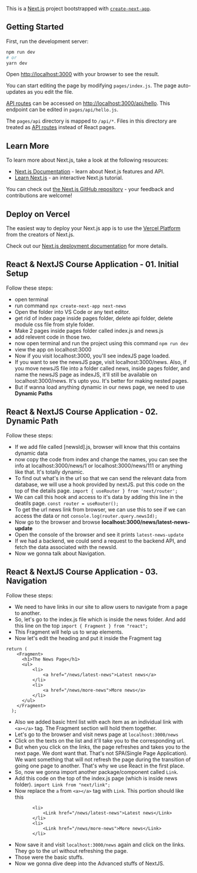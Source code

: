 This is a [Next.js](https://nextjs.org/) project bootstrapped with [`create-next-app`](https://github.com/vercel/next.js/tree/canary/packages/create-next-app).

## Getting Started

First, run the development server:

```bash
npm run dev
# or
yarn dev
```

Open [http://localhost:3000](http://localhost:3000) with your browser to see the result.

You can start editing the page by modifying `pages/index.js`. The page auto-updates as you edit the file.

[API routes](https://nextjs.org/docs/api-routes/introduction) can be accessed on [http://localhost:3000/api/hello](http://localhost:3000/api/hello). This endpoint can be edited in `pages/api/hello.js`.

The `pages/api` directory is mapped to `/api/*`. Files in this directory are treated as [API routes](https://nextjs.org/docs/api-routes/introduction) instead of React pages.

## Learn More

To learn more about Next.js, take a look at the following resources:

- [Next.js Documentation](https://nextjs.org/docs) - learn about Next.js features and API.
- [Learn Next.js](https://nextjs.org/learn) - an interactive Next.js tutorial.

You can check out [the Next.js GitHub repository](https://github.com/vercel/next.js/) - your feedback and contributions are welcome!

## Deploy on Vercel

The easiest way to deploy your Next.js app is to use the [Vercel Platform](https://vercel.com/new?utm_medium=default-template&filter=next.js&utm_source=create-next-app&utm_campaign=create-next-app-readme) from the creators of Next.js.

Check out our [Next.js deployment documentation](https://nextjs.org/docs/deployment) for more details.


## React & NextJS Course Application - 01. Initial Setup


Follow these steps:

- open terminal
- run command ``` npx create-next-app next-news ```
- Open the folder into VS Code or any text editor.
- get rid of index page inside pages folder, delete api folder, delete module css file from style folder.
- Make 2 pages inside pages folder called index.js and news.js
- add relevent code in those two.
- now open terminal and run the project using this command ```npm run dev```
- view the app on localhost:3000
- Now if you visit localhost:3000, you'll see indexJS page loaded.
- If you want to see the newsJS page, visit localhost:3000/news. Also, if you move newsJS file into a folder called news, inside pages folder, and name the newsJS page as indexJS, it'll still be available on localhost:3000/news. It's upto you. It's better for making nested pages.
- But if wanna load anything dynamic in our news page, we need to use <strong>Dynamic Paths</strong>


## React & NextJS Course Application - 02. Dynamic Path 


Follow these steps:

- If we add file called [newsId].js, browser will know that this contains dynamic data
- now copy the code from index and change the names, you can see the info at localhost:3000/news/1 or localhost:3000/news/111 or anything like that. It's totally dynamic. 
- To find out what's in the url so that we can send the relevant data from database, we will use a hook provided by nextJS. put this code on the top of the details page. ``` import { useRouter } from 'next/router'; ```
- We can call this hook and access to it's data by adding this line in the deatils page. ``` const router = useRouter(); ``` 
- To get the url news link from browser, we can use this to see if we can access the data or not ``` console.log(router.query.newsId); ```
- Now go to the browser and browse <strong>localhost:3000/news/latest-news-update</strong>
- Open the console of the browser and see it prints ``` latest-news-update ```
- If we had a backend, we could send a request to the  backend API, and fetch the data associated with the newsId.
- Now we gonna talk about Navigation.

## React & NextJS Course Application - 03. Navigation 


Follow these steps:

- We need to have links in our site to allow users to navigate from a page to another.
- So, let's go to the index.js file which is inside the news folder. And add this line on the top ``` import { Fragment } from "react"; ``` 
- This Fragment will help us to wrap elements. 
- Now let's edit the heading and put it inside the Fragment tag 

``` 
return (
    <Fragment>
      <h1>The News Page</h1>
      <ul>
          <li>
              <a href="/news/latest-news">Latest news</a> 
          </li>
          <li>
              <a href="/news/more-news">More news</a> 
          </li>
      </ul>
    </Fragment>
  );
``` 
- Also we added basic html list with each item as an individual link with ``` <a></a> ``` tag. The Fragment section will hold them together. 
- Let's go to the browser and visit news page at ``` localhost:3000/news ``` 
- Click on the texts on the list and it'll take you to the corresponding url. 
- But when you click on the links, the page refreshes and takes you to the next page. We dont want that. That's not SPA(Single Page Application). We want something that will not refresh the page during the transition of going one page to another. That's why we use React in the first place.
- So, now we gonna import another package/component called ``` Link ```.
- Add this code on the top of the index.js page (which is inside news folder). ``` import Link from "next/link"; ```
- Now replace the ``` a ``` from ``` <a></a> ``` tag with ``` Link ```. This portion should like this

``` 
          <li>
              <Link href="/news/latest-news">Latest news</Link> 
          </li>
          <li>
              <Link href="/news/more-news">More news</Link> 
          </li>
``` 
- Now save it and visit ``` localhost:3000/news ``` again and click on the links. They go to the url without refreshing the page. 
- Those were the basic stuffs. 
- Now we gonna dive deep into the Advanced stuffs of NextJS. 
